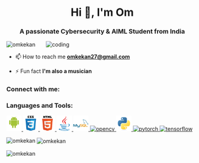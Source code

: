 <h1 align="center">Hi 👋, I'm Om</h1>
<h3 align="center">A passionate Cybersecurity & AIML Student from India</h3>
<img align="right" alt="coding" width="400" src="https://i.giphy.com/media/v1.Y2lkPTc5MGI3NjExdzdqOHN5OHRxZjVvMDMzcDR4Ynpzb2Jpd2ZvdzNqcTY3b3Rzb3ZuaiZlcD12MV9pbnRlcm5hbF9naWZfYnlfaWQmY3Q9Zw/zkRQ24mPZ1HvHj9pZ6/giphy.gif">

<p align="left"> <img src="https://komarev.com/ghpvc/?username=omkekan&label=Profile%20views&color=0e75b6&style=flat" alt="omkekan" /> </p>

- 📫 How to reach me **omkekan27@gmail.com**

- ⚡ Fun fact **I'm also a musician**

<h3 align="left">Connect with me:</h3>
<p align="left">
</p>

<h3 align="left">Languages and Tools:</h3>
<p align="left"> <a href="https://developer.android.com" target="_blank" rel="noreferrer"> <img src="https://raw.githubusercontent.com/devicons/devicon/master/icons/android/android-original-wordmark.svg" alt="android" width="40" height="40"/> </a> <a href="https://www.w3schools.com/css/" target="_blank" rel="noreferrer"> <img src="https://raw.githubusercontent.com/devicons/devicon/master/icons/css3/css3-original-wordmark.svg" alt="css3" width="40" height="40"/> </a> <a href="https://www.w3.org/html/" target="_blank" rel="noreferrer"> <img src="https://raw.githubusercontent.com/devicons/devicon/master/icons/html5/html5-original-wordmark.svg" alt="html5" width="40" height="40"/> </a> <a href="https://www.java.com" target="_blank" rel="noreferrer"> <img src="https://raw.githubusercontent.com/devicons/devicon/master/icons/java/java-original.svg" alt="java" width="40" height="40"/> </a> <a href="https://www.mysql.com/" target="_blank" rel="noreferrer"> <img src="https://raw.githubusercontent.com/devicons/devicon/master/icons/mysql/mysql-original-wordmark.svg" alt="mysql" width="40" height="40"/> </a> <a href="https://opencv.org/" target="_blank" rel="noreferrer"> <img src="https://www.vectorlogo.zone/logos/opencv/opencv-icon.svg" alt="opencv" width="40" height="40"/> </a> <a href="https://www.python.org" target="_blank" rel="noreferrer"> <img src="https://raw.githubusercontent.com/devicons/devicon/master/icons/python/python-original.svg" alt="python" width="40" height="40"/> </a> <a href="https://pytorch.org/" target="_blank" rel="noreferrer"> <img src="https://www.vectorlogo.zone/logos/pytorch/pytorch-icon.svg" alt="pytorch" width="40" height="40"/> </a> <a href="https://www.tensorflow.org" target="_blank" rel="noreferrer"> <img src="https://www.vectorlogo.zone/logos/tensorflow/tensorflow-icon.svg" alt="tensorflow" width="40" height="40"/> </a> </p>

<p><img align="left" src="https://github-readme-stats.vercel.app/api/top-langs?username=omkekan&show_icons=true&locale=en&layout=compact" alt="omkekan" /></p>

<p>&nbsp;<img align="center" src="https://github-readme-stats.vercel.app/api?username=omkekan&show_icons=true&locale=en" alt="omkekan" /></p>

<p><img align="center" src="https://github-readme-streak-stats.herokuapp.com/?user=omkekan&" alt="omkekan" /></p>
